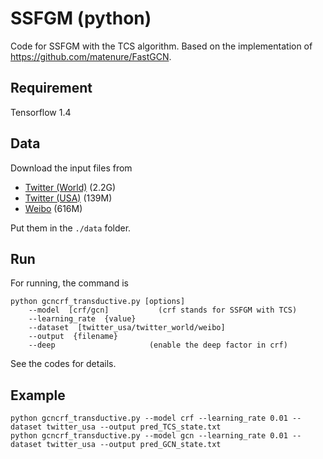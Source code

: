 # SSFGM (python)

Code for SSFGM with the TCS algorithm. Based on the implementation of https://github.com/matenure/FastGCN.

## Requirement

Tensorflow 1.4

## Data

Download the input files from 

* [Twitter (World)](http://rosetta6.csail.mit.edu/location_inference_data/twitter_world.zip) (2.2G)
* [Twitter (USA)](http://rosetta6.csail.mit.edu/location_inference_data/twitter_usa.zip) (139M)
* [Weibo](http://rosetta6.csail.mit.edu/location_inference_data/weibo.zip) (616M)

Put them in the `./data` folder.

## Run

For running, the command is 

```
python gcncrf_transductive.py [options]
    --model  [crf/gcn]           (crf stands for SSFGM with TCS)
    --learning_rate  {value}
    --dataset  [twitter_usa/twitter_world/weibo]
    --output  {filename}
    --deep                     (enable the deep factor in crf)
```

See the codes for details.

## Example

```
python gcncrf_transductive.py --model crf --learning_rate 0.01 --dataset twitter_usa --output pred_TCS_state.txt
python gcncrf_transductive.py --model gcn --learning_rate 0.01 --dataset twitter_usa --output pred_GCN_state.txt
```
